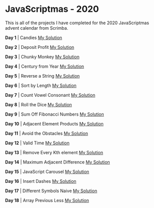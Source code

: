 # JavaScriptmas - 2020
This is all of the projects I have completed for the 2020 JavaScriptmas advent calendar from Scrimba.

**Day 1** | Candies [My Solution](https://scrimba.com/learn/adventcalendar/note-at-1-07-coef7482c8354a9ff2f72de32)

**Day 2** | Deposit Profit [My Solution](https://scrimba.com/learn/adventcalendar/note-at-1-10-co1a241e4952c2fbf76643569)

**Day 3** | Chunky Monkey [My Solution](https://scrimba.com/learn/adventcalendar/note-at-0-46-co5a2400084c8788683aec248)

**Day 4** | Century from Year [My Solution](https://scrimba.com/learn/adventcalendar/note-at-0-55-coc0e4306864e6817aa462f74)

**Day 5** | Reverse a String [My Solution](https://scrimba.com/learn/adventcalendar/note-at-0-43-co3e843879d4ebf35c7485583)

**Day 6** | Sort by Length [My Solution](https://scrimba.com/learn/adventcalendar/note-at-0-46-coa7c4334b5e5eb6543bd33ef)

**Day 7** | Count Vowel Consonant [My Solution](https://scrimba.com/learn/adventcalendar/note-at-0-55-co94543c7a54c26746027f397)

**Day 8** | Roll the Dice [My Solution](https://scrimba.com/scrim/co3a743adbc7ed0b01b28f9e0)

**Day 9** | Sum Off Fibonacci Numbers [My Solution](https://scrimba.com/scrim/co7644dcebcf935939a62c2a2)

**Day 10** | Adjacent Element Products [My Solution](https://scrimba.com/scrim/co75348559f896a45696a4920)

**Day 11** | Avoid the Obstacles [My Solution](https://scrimba.com/scrim/cof424a98a318a302accb996c)

**Day 12** | Valid Time [My Solution](https://scrimba.com/scrim/co2f8429d9889df1875934831)

**Day 13** | Remove Every Kth element [My Solution](https://t.co/ndSLbXKBSC?amp=1)

**Day 14** | Maximum Adjacent Difference [My Solution](https://scrimba.com/scrim/co1674975a6bacb32e1680618)

**Day 15** | JavaScript Carousel [My Solution](https://scrimba.com/scrim/coff9458c81274d1f36cb6a3c)

**Day 16** | Insert Dashes [My Solution](https://scrimba.com/scrim/co97a421e8bb1299d3824762d)

**Day 17** | Different Symbols Naive [My Solution](https://scrimba.com/scrim/co31b41babe525dddfba53a50)

**Day 18** | Array Previous Less [My Solution](https://scrimba.com/scrim/co3fd4e9897b3068093d6f6e8)
